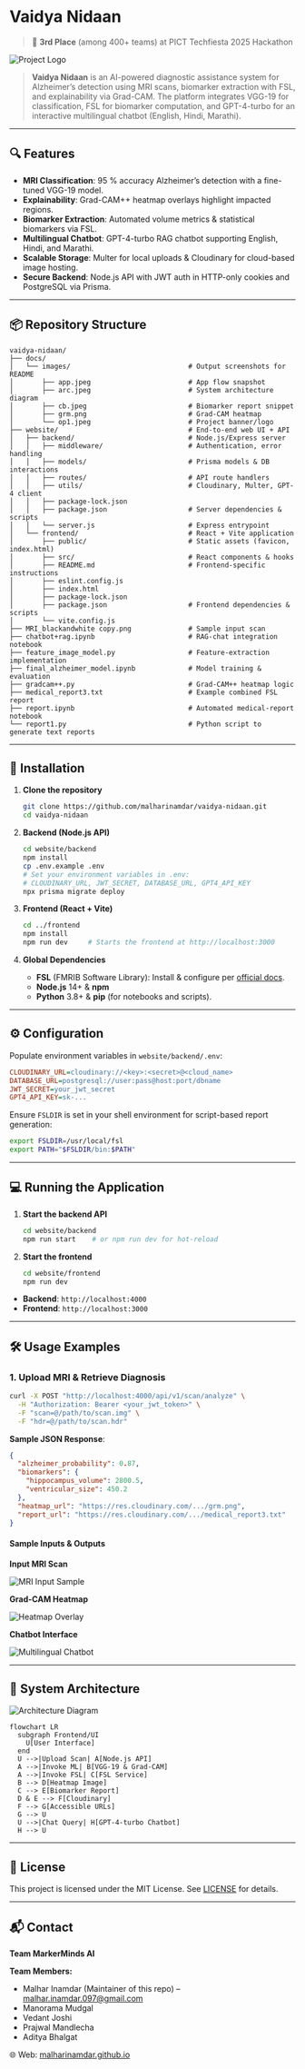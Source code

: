 # Vaidya Nidaan
> 🏅 **3rd Place** (among 400+ teams) at PICT Techfiesta 2025 Hackathon

![Project Logo](docs/images/op1.jpeg)

> **Vaidya Nidaan** is an AI-powered diagnostic assistance system for Alzheimer’s detection using MRI scans, biomarker extraction with FSL, and explainability via Grad-CAM. The platform integrates VGG-19 for classification, FSL for biomarker computation, and GPT-4-turbo for an interactive multilingual chatbot (English, Hindi, Marathi).

---

## 🔍 Features

- **MRI Classification**: 95 % accuracy Alzheimer’s detection with a fine-tuned VGG-19 model.
- **Explainability**: Grad-CAM++ heatmap overlays highlight impacted regions.
- **Biomarker Extraction**: Automated volume metrics & statistical biomarkers via FSL.
- **Multilingual Chatbot**: GPT-4-turbo RAG chatbot supporting English, Hindi, and Marathi.
- **Scalable Storage**: Multer for local uploads & Cloudinary for cloud-based image hosting.
- **Secure Backend**: Node.js API with JWT auth in HTTP-only cookies and PostgreSQL via Prisma.

---

## 📦 Repository Structure

```text
vaidya-nidaan/
├── docs/
│   └── images/                             # Output screenshots for README
│       ├── app.jpeg                        # App flow snapshot
│       ├── arc.jpeg                        # System architecture diagram
│       ├── cb.jpeg                         # Biomarker report snippet
│       ├── grm.png                         # Grad-CAM heatmap
│       └── op1.jpeg                        # Project banner/logo
├── website/                                # End-to-end web UI + API
│   ├── backend/                            # Node.js/Express server
│   │   ├── middleware/                     # Authentication, error handling
│   │   ├── models/                         # Prisma models & DB interactions
│   │   ├── routes/                         # API route handlers
│   │   ├── utils/                          # Cloudinary, Multer, GPT-4 client
│   │   ├── package-lock.json
│   │   ├── package.json                    # Server dependencies & scripts
│   │   └── server.js                       # Express entrypoint
│   └── frontend/                           # React + Vite application
│       ├── public/                         # Static assets (favicon, index.html)
│       ├── src/                            # React components & hooks
│       ├── README.md                       # Frontend-specific instructions
│       ├── eslint.config.js
│       ├── index.html
│       ├── package-lock.json
│       ├── package.json                    # Frontend dependencies & scripts
│       └── vite.config.js
├── MRI_blackandwhite copy.png              # Sample input scan
├── chatbot+rag.ipynb                       # RAG‑chat integration notebook
├── feature_image_model.py                  # Feature‑extraction implementation
├── final_alzheimer_model.ipynb             # Model training & evaluation
├── gradcam++.py                            # Grad‑CAM++ heatmap logic
├── medical_report3.txt                     # Example combined FSL report
├── report.ipynb                            # Automated medical‑report notebook
└── report1.py                              # Python script to generate text reports
```  

---

## 🚀 Installation

1. **Clone the repository**

   ```bash
   git clone https://github.com/malharinamdar/vaidya-nidaan.git
   cd vaidya-nidaan
   ```

2. **Backend (Node.js API)**

   ```bash
   cd website/backend
   npm install
   cp .env.example .env
   # Set your environment variables in .env:
   # CLOUDINARY_URL, JWT_SECRET, DATABASE_URL, GPT4_API_KEY
   npx prisma migrate deploy
   ```

3. **Frontend (React + Vite)**

   ```bash
   cd ../frontend
   npm install
   npm run dev     # Starts the frontend at http://localhost:3000
   ```

4. **Global Dependencies**

   - **FSL** (FMRIB Software Library): Install & configure per [official docs](https://fsl.fmrib.ox.ac.uk/fsl/fslwiki/FslInstallation).
   - **Node.js** 14+ & **npm**
   - **Python** 3.8+ & **pip** (for notebooks and scripts).

---

## ⚙️ Configuration

Populate environment variables in `website/backend/.env`:

```ini
CLOUDINARY_URL=cloudinary://<key>:<secret>@<cloud_name>
DATABASE_URL=postgresql://user:pass@host:port/dbname
JWT_SECRET=your_jwt_secret
GPT4_API_KEY=sk-...
```

Ensure `FSLDIR` is set in your shell environment for script-based report generation:

```bash
export FSLDIR=/usr/local/fsl
export PATH="$FSLDIR/bin:$PATH"
```

---

## 💻 Running the Application

1. **Start the backend API**

   ```bash
   cd website/backend
   npm run start    # or npm run dev for hot-reload
   ```

2. **Start the frontend**

   ```bash
   cd website/frontend
   npm run dev
   ```

- **Backend**: `http://localhost:4000`  
- **Frontend**: `http://localhost:3000`

---

## 🛠️ Usage Examples

### 1. Upload MRI & Retrieve Diagnosis

```bash
curl -X POST "http://localhost:4000/api/v1/scan/analyze" \
  -H "Authorization: Bearer <your_jwt_token>" \
  -F "scan=@/path/to/scan.img" \
  -F "hdr=@/path/to/scan.hdr"
```

**Sample JSON Response**:
```json
{
  "alzheimer_probability": 0.87,
  "biomarkers": {
    "hippocampus_volume": 2800.5,
    "ventricular_size": 450.2
  },
  "heatmap_url": "https://res.cloudinary.com/.../grm.png",
  "report_url": "https://res.cloudinary.com/.../medical_report3.txt"
}
```

#### Sample Inputs & Outputs

**Input MRI Scan**

![MRI Input Sample](MRI_blackandwhite%20copy.png)

**Grad-CAM Heatmap**

![Heatmap Overlay](docs/images/grm.png)

**Chatbot Interface**

![Multilingual Chatbot](docs/images/cb.jpeg)

---

## 🔧 System Architecture

![Architecture Diagram](docs/images/arc.jpeg)
```mermaid
flowchart LR
  subgraph Frontend/UI
    U[User Interface]
  end
  U -->|Upload Scan| A[Node.js API]
  A -->|Invoke ML| B[VGG-19 & Grad-CAM]
  A -->|Invoke FSL| C[FSL Service]
  B --> D[Heatmap Image]
  C --> E[Biomarker Report]
  D & E --> F[Cloudinary]
  F --> G[Accessible URLs]
  G --> U
  U -->|Chat Query| H[GPT-4-turbo Chatbot]
  H --> U
```  

---

## 📄 License

This project is licensed under the MIT License. See [LICENSE](LICENSE) for details.

---
## 📬 Contact

**Team MarkerMinds AI**

**Team Members:**
- Malhar Inamdar (Maintainer of this repo) – <malhar.inamdar.097@gmail.com>  
- Manorama Mudgal  
- Vedant Joshi  
- Prajwal Mandlecha  
- Aditya Bhalgat  

🌐 Web: [malharinamdar.github.io](https://malharinamdar.github.io)
